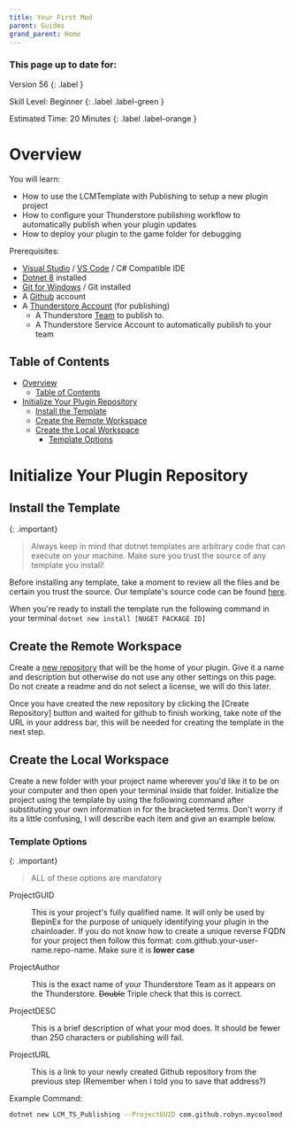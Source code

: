```yaml
---
title: Your First Mod
parent: Guides
grand_parent: Home
---
```


<h3>This page up to date for:</h3>
Version 56
{: .label }

Skill Level: Beginner
{: .label .label-green }

Estimated Time: 20 Minutes
{: .label .label-orange }

# Overview

You will learn:
- How to use the LCMTemplate with Publishing to setup a new plugin project
- How to configure your Thunderstore publishing workflow to automatically publish when your plugin updates
- How to deploy your plugin to the game folder for debugging

Prerequisites:
- [Visual Studio](https://visualstudio.microsoft.com/) / [VS Code](https://code.visualstudio.com/) / C# Compatible IDE
- [Dotnet 8](https://dotnet.microsoft.com/en-us/download/dotnet/8.0) installed
- [Git for Windows](https://gitforwindows.org/) / Git installed
- A [Github](https://www.github.com) account
- A [Thunderstore Account](https://thunderstore.io) (for publishing)
  - A Thunderstore [Team](https://thunderstore.io/settings/teams/) to publish to.
  - A Thunderstore Service Account to automatically publish to your team

## Table of Contents

- [Overview](#overview)
  - [Table of Contents](#table-of-contents)
- [Initialize Your Plugin Repository](#initialize-your-plugin-repository)
  - [Install the Template](#install-the-template)
  - [Create the Remote Workspace](#create-the-remote-workspace)
  - [Create the Local Workspace](#create-the-local-workspace)
    - [Template Options](#template-options)

# Initialize Your Plugin Repository

## Install the Template

{: .important}
> Always keep in mind that dotnet templates are arbitrary code that can execute on your machine. Make sure you trust the source of any template you install!

Before installing any template, take a moment to review all the files and be certain you trust the source. Our template's source code can be found [here](https://github.com/LethalCompanyModding/LCM-Template-TSPublishing).

When you're ready to install the template run the following command in your terminal `dotnet new install [NUGET PACKAGE ID]`

## Create the Remote Workspace

Create a [new repository](https://github.com/new) that will be the home of your plugin. Give it a name and description but otherwise do not use any other settings on this page. Do not create a readme and do not select a license, we will do this later.

Once you have created the new repository by clicking the [Create Repository] button and waited for github to finish working, take note of the URL in your address bar, this will be needed for creating the template in the next step.

## Create the Local Workspace

Create a new folder with your project name wherever you'd like it to be on your computer and then open your terminal inside that folder. Initialize the project using the template by using the following command after substituting your own information in for the bracketed terms. Don't worry if its a little confusing, I will describe each item and give an example below.

### Template Options

{: .important}
> ALL of these options are mandatory

<dl>
  <dt>ProjectGUID</dt>
  <dd>
  
  This is your project's fully qualified name. It will only be used by BepinEx for the purpose of uniquely identifying your plugin in the chainloader. If you do not know how to create a unique reverse FQDN for your project then follow this format: com.github.your-user-name.repo-name. Make sure it is <strong>lower case</strong>

  </dd>

  <dt>ProjectAuthor</dt>
  <dd>
  
  This is the exact name of your Thunderstore Team as it appears on the Thunderstore. <del>Double</del> Triple check that this is correct.
  
  </dd>

  <dt>ProjectDESC</dt>
  <dd>
  
  This is a brief description of what your mod does. It should be fewer than 250 characters or publishing will fail.

  </dd>
  <dt>ProjectURL</dt>
  <dd>
  
  This is a link to your newly created Github repository from the previous step (Remember when I told you to save that address?)

  </dd>
</dl>


Example Command:
```bash
dotnet new LCM_TS_Publishing --ProjectGUID com.github.robyn.mycoolmod --ProjectAuthor RobynLlama --ProjectDESC "The coolest mod ever made" --ProjectURL https://github.com/LethalCompanyModding/LCM-Template-TSPublishing
```